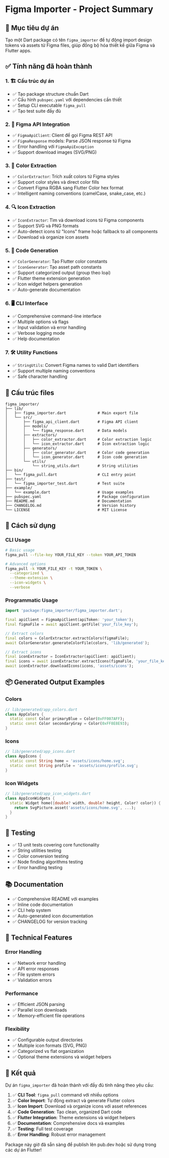 # Figma Importer - Project Summary

## 🎯 Mục tiêu dự án
Tạo một Dart package có tên `figma_importer` để tự động import design tokens và assets từ Figma files, giúp đồng bộ hóa thiết kế giữa Figma và Flutter apps.

## ✅ Tính năng đã hoàn thành

### 1. 🏗️ Cấu trúc dự án
- ✅ Tạo package structure chuẩn Dart
- ✅ Cấu hình `pubspec.yaml` với dependencies cần thiết
- ✅ Setup CLI executable `figma_pull`
- ✅ Tạo test suite đầy đủ

### 2. 🔌 Figma API Integration
- ✅ `FigmaApiClient`: Client để gọi Figma REST API
- ✅ `FigmaResponse` models: Parse JSON response từ Figma
- ✅ Error handling với `FigmaApiException`
- ✅ Support download images (SVG/PNG)

### 3. 🎨 Color Extraction
- ✅ `ColorExtractor`: Trích xuất colors từ Figma styles
- ✅ Support color styles và direct color fills
- ✅ Convert Figma RGBA sang Flutter Color hex format
- ✅ Intelligent naming conventions (camelCase, snake_case, etc.)

### 4. 🔍 Icon Extraction  
- ✅ `IconExtractor`: Tìm và download icons từ Figma components
- ✅ Support SVG và PNG formats
- ✅ Auto-detect icons từ "Icons" frame hoặc fallback to all components
- ✅ Download và organize icon assets

### 5. 📝 Code Generation
- ✅ `ColorGenerator`: Tạo Flutter color constants
- ✅ `IconGenerator`: Tạo asset path constants
- ✅ Support categorized output (group theo loại)
- ✅ Flutter theme extension generation
- ✅ Icon widget helpers generation
- ✅ Auto-generate documentation

### 6. 🖥️ CLI Interface
- ✅ Comprehensive command-line interface
- ✅ Multiple options và flags
- ✅ Input validation và error handling
- ✅ Verbose logging mode
- ✅ Help documentation

### 7. 🛠️ Utility Functions
- ✅ `StringUtils`: Convert Figma names to valid Dart identifiers
- ✅ Support multiple naming conventions
- ✅ Safe character handling

## 📁 Cấu trúc files

```
figma_importer/
├── lib/
│   ├── figma_importer.dart              # Main export file
│   └── src/
│       ├── figma_api_client.dart        # Figma API client
│       ├── models/
│       │   └── figma_response.dart      # Data models
│       ├── extractors/
│       │   ├── color_extractor.dart     # Color extraction logic
│       │   └── icon_extractor.dart      # Icon extraction logic
│       ├── generators/
│       │   ├── color_generator.dart     # Color code generation
│       │   └── icon_generator.dart      # Icon code generation
│       └── utils/
│           └── string_utils.dart        # String utilities
├── bin/
│   └── figma_pull.dart                  # CLI entry point
├── test/
│   └── figma_importer_test.dart         # Test suite
├── example/
│   └── example.dart                     # Usage examples
├── pubspec.yaml                         # Package configuration
├── README.md                            # Documentation
├── CHANGELOG.md                         # Version history
└── LICENSE                              # MIT License
```

## 🚀 Cách sử dụng

### CLI Usage
```bash
# Basic usage
figma_pull --file-key YOUR_FILE_KEY --token YOUR_API_TOKEN

# Advanced options
figma_pull -k YOUR_FILE_KEY -t YOUR_TOKEN \
  --categorized \
  --theme-extension \
  --icon-widgets \
  --verbose
```

### Programmatic Usage
```dart
import 'package:figma_importer/figma_importer.dart';

final apiClient = FigmaApiClient(apiToken: 'your_token');
final figmaFile = await apiClient.getFile('your_file_key');

// Extract colors
final colors = ColorExtractor.extractColors(figmaFile);
await ColorGenerator.generateColorFile(colors, 'lib/generated');

// Extract icons
final iconExtractor = IconExtractor(apiClient: apiClient);
final icons = await iconExtractor.extractIcons(figmaFile, 'your_file_key');
await iconExtractor.downloadIcons(icons, 'assets/icons');
```

## 📦 Generated Output Examples

### Colors
```dart
// lib/generated/app_colors.dart
class AppColors {
  static const Color primaryBlue = Color(0xFF007AFF);
  static const Color secondaryGray = Color(0xFF8E8E93);
}
```

### Icons
```dart
// lib/generated/app_icons.dart
class AppIcons {
  static const String home = 'assets/icons/home.svg';
  static const String profile = 'assets/icons/profile.svg';
}
```

### Icon Widgets
```dart
// lib/generated/app_icon_widgets.dart
class AppIconWidgets {
  static Widget home({double? width, double? height, Color? color}) {
    return SvgPicture.asset('assets/icons/home.svg', ...);
  }
}
```

## 🧪 Testing
- ✅ 13 unit tests covering core functionality
- ✅ String utilities testing
- ✅ Color conversion testing  
- ✅ Node finding algorithms testing
- ✅ Error handling testing

## 📚 Documentation
- ✅ Comprehensive README với examples
- ✅ Inline code documentation
- ✅ CLI help system
- ✅ Auto-generated icon documentation
- ✅ CHANGELOG for version tracking

## 🔧 Technical Features

### Error Handling
- ✅ Network error handling
- ✅ API error responses
- ✅ File system errors
- ✅ Validation errors

### Performance
- ✅ Efficient JSON parsing
- ✅ Parallel icon downloads
- ✅ Memory-efficient file operations

### Flexibility
- ✅ Configurable output directories
- ✅ Multiple icon formats (SVG, PNG)
- ✅ Categorized vs flat organization
- ✅ Optional theme extensions và widget helpers

## 🎉 Kết quả
Dự án `figma_importer` đã hoàn thành với đầy đủ tính năng theo yêu cầu:

1. ✅ **CLI Tool**: `figma_pull` command với nhiều options
2. ✅ **Color Import**: Tự động extract và generate Flutter colors
3. ✅ **Icon Import**: Download và organize icons với asset references
4. ✅ **Code Generation**: Tạo clean, organized Dart code
5. ✅ **Flutter Integration**: Theme extensions và widget helpers
6. ✅ **Documentation**: Comprehensive docs và examples
7. ✅ **Testing**: Full test coverage
8. ✅ **Error Handling**: Robust error management

Package này giờ đã sẵn sàng để publish lên pub.dev hoặc sử dụng trong các dự án Flutter!